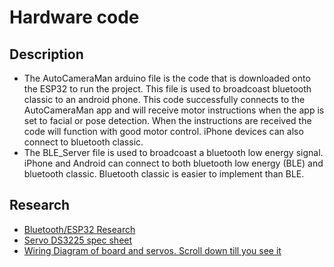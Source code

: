 # Hardware code

## Description
* The AutoCameraMan arduino file is the code that is downloaded onto the ESP32 to run the project. This file is used to broadcoast bluetooth classic to an android phone. This code successfully connects to the AutoCameraMan app and will receive motor instructions when the app is set to facial or pose detection. When the instructions are received the code will function with good motor control. iPhone devices can also connect to bluetooth classic. 
* The BLE_Server file is used to broadcoast a bluetooth low energy signal. iPhone and Android can connect to both bluetooth low energy (BLE) and bluetooth classic. Bluetooth classic is easier to implement than BLE.   

## Research 
* [Bluetooth/ESP32 Research](https://docs.google.com/document/d/1fT-Hv9j815ZINsvS9MvsHoMjV4GRWzmnJF0-fi07Mzs/edit)
* [Servo DS3225 spec sheet](https://dsservo.com/en/d_file/RDS3225%20datasheet.pdf)
* [Wiring Diagram of board and servos. Scroll down till you see it](https://create.arduino.cc/projecthub/zee9309/presentation-slide-switcher-bot-36b8f6)
